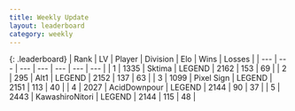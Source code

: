 ```yaml
---
title: Weekly Update
layout: leaderboard
category: weekly
---
```


{: .leaderboard}
| Rank | LV | Player | Division | Elo | Wins | Losses |
| --- | --- | --- | --- | --- | --- | --- |
| <span data-change="9">1</span> | 1335 | <span title="ID: 353063">Sktima</span> | LEGEND | <span data-change="131">2162</span> | <span data-change="60">153</span> | <span data-change="20">69</span> |
| <span data-change="15">2</span> | 295 | <span title="ID: 443550">Alt1</span> | LEGEND | <span data-change="135">2152</span> | <span data-change="65">137</span> | <span data-change="23">63</span> |
| <span data-change="1">3</span> | 1099 | <span title="ID: 568882">Pixel Sign</span> | LEGEND | <span data-change="73">2151</span> | <span data-change="28">113</span> | <span data-change="9">40</span> |
| <span data-change="-2">4</span> | 2027 | <span title="ID: 304661">AcidDownpour</span> | LEGEND | <span data-change="63">2144</span> | <span data-change="25">90</span> | <span data-change="9">37</span> |
| <span data-change="4">5</span> | 2443 | <span title="ID: 164871">KawashiroNitori</span> | LEGEND | <span data-change="86">2144</span> | <span data-change="73">115</span> | <span data-change="31">48</span> |